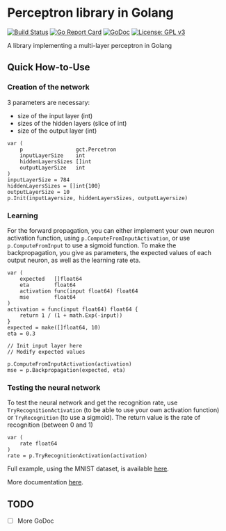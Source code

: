 # Perceptron library in Golang

[![Build Status](https://travis-ci.org/cosiner/flag.svg?branch=master&style=flat)](https://travis-ci.org/Agurato/goceptron)
[![Go Report Card](https://goreportcard.com/badge/github.com/cosiner/flag?style=flat)](https://goreportcard.com/report/github.com/Agurato/goceptron)
[![GoDoc](https://img.shields.io/badge/godoc-reference-blue.svg?style=flat)](https://godoc.org/github.com/Agurato/goceptron)
[![License: GPL v3](https://img.shields.io/badge/License-GPL%20v3-blue.svg)](https://tldrlegal.com/license/gnu-general-public-license-v3-(gpl-3))

A library implementing a multi-layer perceptron in Golang

## Quick How-to-Use

### Creation of the network

3 parameters are necessary:

- size of the input layer (int)
- sizes of the hidden layers (slice of int)
- size of the output layer (int)

```golang
var (
    p                 gct.Percetron
    inputLayerSize    int
    hiddenLayersSizes []int
    outputLayerSize   int
)
inputLayerSize = 784
hiddenLayersSizes = []int{100}
outputLayerSize = 10
p.Init(inputLayersize, hiddenLayersSizes, outputLayersize)
```

### Learning

For the forward propagation, you can either implement your own neuron activation function, using `p.ComputeFromInputActivation`, or use `p.ComputeFromInput` to use a sigmoid function.
To make the backpropagation, you give as parameters, the expected values of each output neuron, as well as the learning rate eta.

```golang
var (
    expected   []float64
    eta        float64
    activation func(input float64) float64
    mse        float64
)
activation = func(input float64) float64 {
    return 1 / (1 + math.Exp(-input))
}
expected = make([]float64, 10)
eta = 0.3

// Init input layer here
// Modify expected values

p.ComputeFromInputActivation(activation)
mse = p.Backpropagation(expected, eta)
```

### Testing the neural network

To test the neural network and get the recognition rate, use `TryRecognitionActivation` (to be able to use your own activation function) or `TryRecognition` (to use a sigmoid). The return value is the rate of recognition (between $0$ and $1$)

```golang
var (
    rate float64
)
rate = p.TryRecognitionActivation(activation)
```

Full example, using the MNIST dataset, is available [here](https://github.com/Agurato/goceptron/blob/master/cmd/gct/main.go).

More documentation [here](https://godoc.org/github.com/Agurato/goceptron).

## TODO

- [ ] More GoDoc